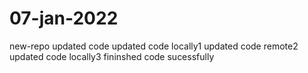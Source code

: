 # 07-jan-2022
new-repo
updated code
updated code locally1
updated code remote2
updated code locally3
fininshed code sucessfully
